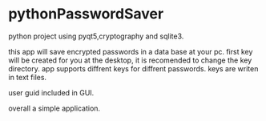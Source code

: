 # pythonPasswordSaver
python project using pyqt5,cryptography and sqlite3.

this app will save encrypted passwords in a data base at your pc.
first key will be created for you at the desktop, it is recomended to change the key directory.
app supports diffrent keys for diffrent passwords.
keys are writen in text files.

user guid included in GUI.

overall a simple application.
